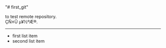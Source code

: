 "# first_git" 

to test remote repository.  
ÇÑ±Û µ¥½ºÆ®. 

---

* first list item
* second list item
   
